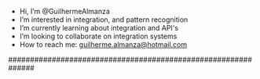 - Hi, I’m @GuilhermeAlmanza
- I’m interested in integration, and pattern recognition
- I’m currently learning about integration and API's
- I’m looking to collaborate on integration systems
- How to reach me: guilherme.almanza@hotmail.com

##############################################################

